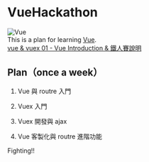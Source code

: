 # VueHackathon
![Vue](https://cn.vuejs.org/images/logo.png)  
This is a plan for learning [Vue](https://cn.vuejs.org/).    
[vue & vuex 01 - Vue Introduction & 鐵人賽說明](http://ithelp.ithome.com.tw/articles/10184834)


## Plan（once a week）

1. Vue 與 routre 入門  


2. Vuex 入門  


3. Vuex 開發與 ajax  


4. Vue 客製化與 routre 進階功能    


    
Fighting!!  
